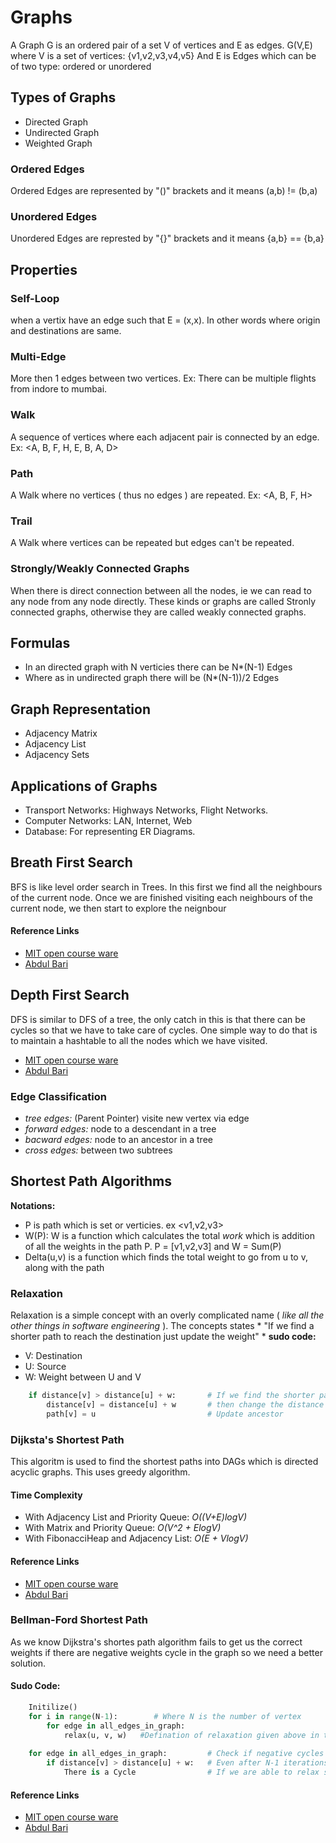 # Graphs
A Graph G is an ordered pair of a set V of vertices and E as edges.
G(V,E)
where V is a set of vertices: {v1,v2,v3,v4,v5}
And E is Edges which can be of two type: ordered or unordered


## Types of Graphs
* Directed Graph
* Undirected Graph
* Weighted Graph

### Ordered Edges
Ordered Edges are represented by "()" brackets and it means (a,b) != (b,a)
### Unordered Edges
Unordered Edges are represted by "{}" brackets and it means {a,b} == {b,a}

## Properties

### Self-Loop
when a vertix have an edge such that E = (x,x). In other words where origin and destinations are same.
### Multi-Edge
More then 1 edges between two vertices. Ex: There can be multiple flights from indore to mumbai.
### Walk
A sequence of vertices where each adjacent pair is connected by an edge. Ex: <A, B, F, H, E, B, A, D> 
### Path
A Walk where no vertices ( thus no edges ) are repeated. Ex: <A, B, F, H>
### Trail
A Walk where vertices can be repeated but edges can't be repeated.

### Strongly/Weakly Connected Graphs
When there is direct connection between all the nodes, ie we can read to any node from any node directly. These kinds or graphs are called Stronly connected graphs, otherwise they are called weakly connected graphs.


## Formulas
* In an directed graph with N verticies there can be N*(N-1) Edges
* Where as in undirected graph there will be (N*(N-1))/2 Edges


## Graph Representation
* Adjacency Matrix
* Adjacency List
* Adjacency Sets

## Applications of Graphs
* Transport Networks: Highways Networks, Flight Networks.
* Computer Networks: LAN, Internet, Web 
* Database: For representing ER Diagrams.


## Breath First Search
BFS is like level order search in Trees. In this first we find all the neighbours of the current node. Once we are finished visiting each neighbours of the current node, we then start to explore the neignbour


#### Reference Links
* [MIT open course ware](https://www.youtube.com/watch?v=s-CYnVz-uh4&list=PLUl4u3cNGP61Oq3tWYp6V_F-5jb5L2iHb&index=13)
* [Abdul Bari](https://www.youtube.com/watch?v=pcKY4hjDrxk) 

## Depth First Search 
DFS is similar to DFS of a tree, the only catch in this is that there can be cycles so that we have to take care of cycles. One simple way to do that is to maintain a hashtable to all the nodes which we have visited.

* [MIT open course ware](https://www.youtube.com/watch?v=AfSk24UTFS8&list=PLUl4u3cNGP61Oq3tWYp6V_F-5jb5L2iHb&index=14)
* [Abdul Bari](https://www.youtube.com/watch?v=pcKY4hjDrxk)

### Edge Classification
* *tree edges:* (Parent Pointer) visite new vertex via edge
* *forward edges:* node to a descendant in a tree
* *bacward edges:* node to an ancestor in a tree
* *cross edges:*  between two subtrees

## Shortest Path Algorithms
__Notations:__
* P is path which is set or verticies. ex <v1,v2,v3>
* W(P): W is a function which calculates the total *work* which is addition of all the weights in the path P. P = [v1,v2,v3] and W = Sum(P)
* Delta(u,v) is a function which finds the total weight to go from u to v, along with the path

### Relaxation
Relaxation is a simple concept with an overly complicated name ( *like all the other things in software engineering* ). The concepts states * "If we find a shorter path to reach the destination just update the weight" *
__sudo code:__
* V: Destination
* U: Source
* W: Weight between U and V
``` python
    if distance[v] > distance[u] + w:       # If we find the shorter path to the destination
        distance[v] = distance[u] + w       # then change the distance table
        path[v] = u                         # Update ancestor
```
### Dijksta's Shortest Path
This algoritm is used to find the shortest paths into DAGs which is directed acyclic graphs. This uses greedy algorithm.


#### Time Complexity
* With Adjacency List and Priority Queue: *O((V+E)logV)*
* With Matrix and Priority Queue: *O(V^2 + ElogV)*
* With FibonacciHeap and Adjacency List: *O(E + VlogV)*

#### Reference Links
* [MIT open course ware](https://www.youtube.com/watch?v=2E7MmKv0Y24&list=PLUl4u3cNGP61Oq3tWYp6V_F-5jb5L2iHb&index=16)
* [Abdul Bari](https://www.youtube.com/watch?v=XB4MIexjvY0)

### Bellman-Ford Shortest Path
As we know Dijkstra's shortes path algorithm fails to get us the correct weights if there are negative weights cycle in the graph so we need a better solution.

#### Sudo Code:

```python
    Initilize()
    for i in range(N-1):        # Where N is the number of vertex
        for edge in all_edges_in_graph:
            relax(u, v, w)   #Defination of relaxation given above in the doc
    
    for edge in all_edges_in_graph:         # Check if negative cycles exists
        if distance[v] > distance[u] + w:   # Even after N-1 iterations of relaxations
            There is a Cycle                # If we are able to relax some edges there is a cycle
```

#### Reference Links
* [MIT open course ware](https://www.youtube.com/watch?v=ozsuci5pIso)
* [Abdul Bari](https://www.youtube.com/watch?v=FtN3BYH2Zes)


